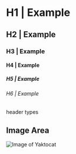# H1 | Example
## H2 | Example
### H3 | Example
#### H4 | Example
##### H5 | Example
###### H6 | Example

header types


## Image Area

![Image of Yaktocat](https://octodex.github.com/images/yaktocat.png)
